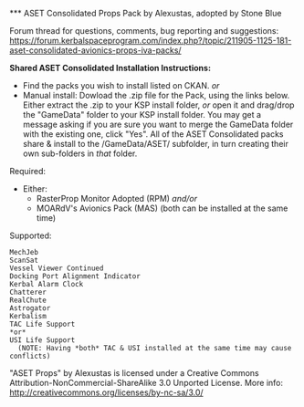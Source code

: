 
*** ASET Consolidated Props Pack by Alexustas, adopted by Stone Blue

Forum thread for questions, comments, bug reporting and suggestions:
https://forum.kerbalspaceprogram.com/index.php?/topic/211905-1125-181-aset-consolidated-avionics-props-iva-packs/

**Shared ASET Consolidated Installation Instructions:**
  - Find the packs you wish to install listed on CKAN.
    *or*
  - Manual install:
	Dowload the .zip file for the Pack, using the links below.
	Either extract the .zip to your KSP install folder, *or* open it and drag/drop the "GameData" folder to your KSP install folder.
	You may get a message asking if you are sure you want to merge the GameData folder with the existing one, click "Yes".
	All of the ASET Consolidated packs share & install to the /GameData/ASET/ subfolder,
	  in turn creating their own sub-folders in *that* folder.

Required:
  - Either:
	- RasterProp Monitor Adopted (RPM)
	 *and/or*
	- MOARdV's Avionics Pack (MAS)
           (both can be installed at the same time)	

Supported:

	MechJeb
	ScanSat
	Vessel Viewer Continued
	Docking Port Alignment Indicator	
	Kerbal Alarm Clock	
	Chatterer
	RealChute	
	Astrogator
	Kerbalism 
	TAC Life Support 
	*or*
	USI Life Support
	  (NOTE: Having *both* TAC & USI installed at the same time may cause conflicts)
	

"ASET Props" by Alexustas is licensed under a Creative Commons Attribution-NonCommercial-ShareAlike 3.0 Unported License.
More info: http://creativecommons.org/licenses/by-nc-sa/3.0/

